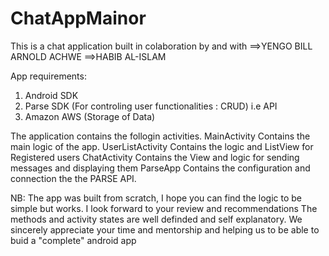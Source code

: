 # ChatAppMainor

This is a chat application built in colaboration by and with
==>YENGO BILL ARNOLD ACHWE
==>HABIB AL-ISLAM

App requirements:
1. Android SDK
2. Parse SDK (For controling user functionalities : CRUD) i.e API
3. Amazon AWS (Storage of Data)

The application contains the follogin activities.
 MainActivity 
    Contains the main logic of the app.
 UserListActivity
    Contains the logic and ListView for Registered users
 ChatActivity
    Contains the View and logic for sending messages and displaying them
 ParseApp
    Contains the configuration and connection the the PARSE API.
    
NB: The app was built from scratch, I hope you can find the logic to be simple but works. I look forward to your review and recommendations
    The methods and activity states are well definded and self explanatory.
    We sincerely appreciate your time and mentorship and helping us to be able to buid a "complete" android app
